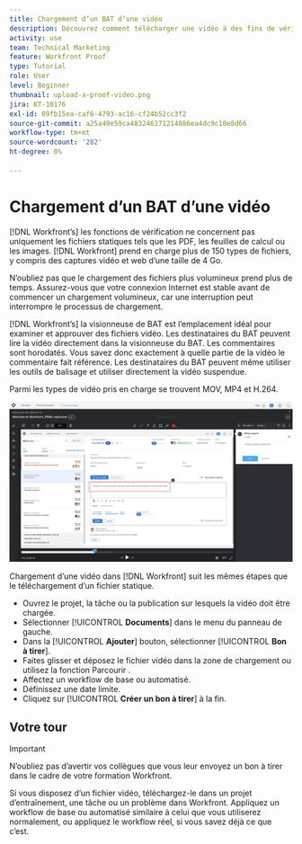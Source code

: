 ```yaml
---
title: Chargement d’un BAT d’une vidéo
description: Découvrez comment télécharger une vidéo à des fins de vérification dans [!DNL  Workfront].
activity: use
team: Technical Marketing
feature: Workfront Proof
type: Tutorial
role: User
level: Beginner
thumbnail: upload-a-proof-video.png
jira: KT-10176
exl-id: 09fb15ea-caf6-4793-ac16-cf24b52cc3f2
source-git-commit: a25a49e59ca483246271214886ea4dc9c10e8d66
workflow-type: tm+mt
source-wordcount: '282'
ht-degree: 0%

---
```


# Chargement d’un BAT d’une vidéo

[!DNL Workfront’s] les fonctions de vérification ne concernent pas uniquement les fichiers statiques tels que les PDF, les feuilles de calcul ou les images. [!DNL Workfront] prend en charge plus de 150 types de fichiers, y compris des captures vidéo et web d’une taille de 4 Go.

N’oubliez pas que le chargement des fichiers plus volumineux prend plus de temps. Assurez-vous que votre connexion Internet est stable avant de commencer un chargement volumineux, car une interruption peut interrompre le processus de chargement.

<!-- For a complete list of uploadable file types, see the article, Supported proofing file types. -->

[!DNL Workfront’s] la visionneuse de BAT est l’emplacement idéal pour examiner et approuver des fichiers vidéo. Les destinataires du BAT peuvent lire la vidéo directement dans la visionneuse du BAT. Les commentaires sont horodatés. Vous savez donc exactement à quelle partie de la vidéo le commentaire fait référence. Les destinataires du BAT peuvent même utiliser les outils de balisage et utiliser directement la vidéo suspendue.

Parmi les types de vidéo pris en charge se trouvent MOV, MP4 et H.264. <!-- Check the supported file types list to make sure the video type you use is compatible with Workfront’s proofing features.-->

![Image de balisage sur un fichier de BAT vidéo.](assets/upload-a-proof-of-a-video.png)

Chargement d’une vidéo dans [!DNL Workfront] suit les mêmes étapes que le téléchargement d’un fichier statique.

* Ouvrez le projet, la tâche ou la publication sur lesquels la vidéo doit être chargée.
* Sélectionner [!UICONTROL **Documents**] dans le menu du panneau de gauche.
* Dans la [!UICONTROL **Ajouter**] bouton, sélectionner [!UICONTROL **Bon à tirer**].
* Faites glisser et déposez le fichier vidéo dans la zone de chargement ou utilisez la fonction Parcourir .
* Affectez un workflow de base ou automatisé.
* Définissez une date limite.
* Cliquez sur [!UICONTROL **Créer un bon à tirer**] à la fin.

## Votre tour

>[!IMPORTANT]
>
>N’oubliez pas d’avertir vos collègues que vous leur envoyez un bon à tirer dans le cadre de votre formation Workfront.


Si vous disposez d’un fichier vidéo, téléchargez-le dans un projet d’entraînement, une tâche ou un problème dans Workfront. Appliquez un workflow de base ou automatisé similaire à celui que vous utiliserez normalement, ou appliquez le workflow réel, si vous savez déjà ce que c’est.

